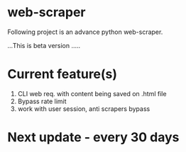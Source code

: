 # web-scraper

Following project is an advance python web-scraper.

...This is beta version .....

# Current feature(s)

1. CLI web req. with content being saved on .html file
2. Bypass rate limit 
3. work with user session, anti scrapers bypass


# Next update - every 30 days 
